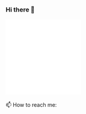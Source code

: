 ### Hi there 👋
<p>
  <img src="https://github.com/Varsada-Rohit/Varsada-Rohit/blob/master/pc.gif?raw=true" height=200/>
</p>
📫 How to reach me: <p><a href="https://www.instagram.com/patel_.rohit/"><img src=""/></a><p>
<!--
**Varsada-Rohit/Varsada-Rohit** is a ✨ _special_ ✨ repository because its `README.md` (this file) appears on your GitHub profile.

Here are some ideas to get you started:

- 🔭 I’m currently working on ...
- 🌱 I’m currently learning ...
- 👯 I’m looking to collaborate on ...
- 🤔 I’m looking for help with ...
- 💬 Ask me about ...
- 📫 How to reach me: ...
- 😄 Pronouns: ...
- ⚡ Fun fact: ...
-->
